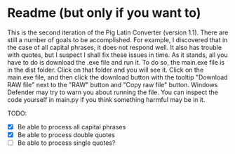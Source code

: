 # Readme (but only if you want to)
This is the second iteration of the Pig Latin Converter (version 1.1). There are still a number of goals to be accomplished. 
For example, I discovered that in the case of all capital phrases, it does not respond well. It also has trouble with 
quotes, but I suspect I shall fix these issues in time. As it stands, all you have to do is download the .exe file and run it.
To do so, the main.exe file is in the dist folder. Click on that folder and you will see it. Click on the main.exe file,
and then click the download button with the tooltip "Download RAW file" next to the "RAW" button and "Copy raw file" button.
Windows Defender may try to warn you about running the file. You can inspect the code yourself in main.py if you think
something harmful may be in it.

TODO:
- [x] Be able to process all capital phrases
- [x] Be able to process double quotes
- [ ] Be able to process single quotes?
